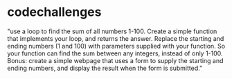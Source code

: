 # codechallenges

"use a loop to find the sum of all numbers 1-100.
Create a simple function that implements your loop, and returns the answer.
Replace the starting and ending numbers (1 and 100) with parameters supplied with your function. So your function can find the sum between any integers, instead of only 1-100.
Bonus: create a simple webpage that uses a form to supply the starting and ending numbers, and display the result when the form is submitted."
